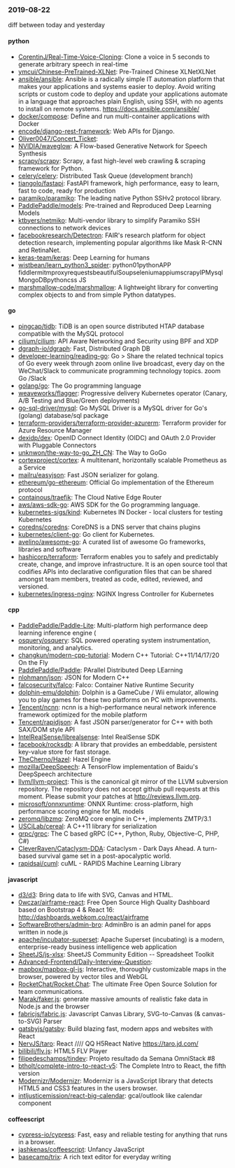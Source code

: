 ### 2019-08-22
diff between today and yesterday

#### python
* [CorentinJ/Real-Time-Voice-Cloning](https://github.com/CorentinJ/Real-Time-Voice-Cloning): Clone a voice in 5 seconds to generate arbitrary speech in real-time
* [ymcui/Chinese-PreTrained-XLNet](https://github.com/ymcui/Chinese-PreTrained-XLNet): Pre-Trained Chinese XLNetXLNet
* [ansible/ansible](https://github.com/ansible/ansible): Ansible is a radically simple IT automation platform that makes your applications and systems easier to deploy. Avoid writing scripts or custom code to deploy and update your applications  automate in a language that approaches plain English, using SSH, with no agents to install on remote systems. https://docs.ansible.com/ansible/
* [docker/compose](https://github.com/docker/compose): Define and run multi-container applications with Docker
* [encode/django-rest-framework](https://github.com/encode/django-rest-framework): Web APIs for Django. 
* [Oliver0047/Concert_Ticket](https://github.com/Oliver0047/Concert_Ticket): 
* [NVIDIA/waveglow](https://github.com/NVIDIA/waveglow): A Flow-based Generative Network for Speech Synthesis
* [scrapy/scrapy](https://github.com/scrapy/scrapy): Scrapy, a fast high-level web crawling & scraping framework for Python.
* [celery/celery](https://github.com/celery/celery): Distributed Task Queue (development branch)
* [tiangolo/fastapi](https://github.com/tiangolo/fastapi): FastAPI framework, high performance, easy to learn, fast to code, ready for production
* [paramiko/paramiko](https://github.com/paramiko/paramiko): The leading native Python SSHv2 protocol library.
* [PaddlePaddle/models](https://github.com/PaddlePaddle/models): Pre-trained and Reproduced Deep Learning Models 
* [ktbyers/netmiko](https://github.com/ktbyers/netmiko): Multi-vendor library to simplify Paramiko SSH connections to network devices
* [facebookresearch/Detectron](https://github.com/facebookresearch/Detectron): FAIR's research platform for object detection research, implementing popular algorithms like Mask R-CNN and RetinaNet.
* [keras-team/keras](https://github.com/keras-team/keras): Deep Learning for humans
* [wistbean/learn_python3_spider](https://github.com/wistbean/learn_python3_spider): python01pythonAPP fiddlermitmproxyrequestsbeautifulSoupseleniumappiumscrapyIPMysqlMongoDBpythoncss JS
* [marshmallow-code/marshmallow](https://github.com/marshmallow-code/marshmallow): A lightweight library for converting complex objects to and from simple Python datatypes.

#### go
* [pingcap/tidb](https://github.com/pingcap/tidb): TiDB is an open source distributed HTAP database compatible with the MySQL protocol
* [cilium/cilium](https://github.com/cilium/cilium): API Aware Networking and Security using BPF and XDP
* [dgraph-io/dgraph](https://github.com/dgraph-io/dgraph): Fast, Distributed Graph DB
* [developer-learning/reading-go](https://github.com/developer-learning/reading-go): Go  > Share the related technical topics of Go every week through zoom online live broadcast, every day on the WeChat/Slack to communicate programming technology topics.  zoom  Go  /Slack 
* [golang/go](https://github.com/golang/go): The Go programming language
* [weaveworks/flagger](https://github.com/weaveworks/flagger): Progressive delivery Kubernetes operator (Canary, A/B Testing and Blue/Green deployments)
* [go-sql-driver/mysql](https://github.com/go-sql-driver/mysql): Go MySQL Driver is a MySQL driver for Go's (golang) database/sql package
* [terraform-providers/terraform-provider-azurerm](https://github.com/terraform-providers/terraform-provider-azurerm): Terraform provider for Azure Resource Manager
* [dexidp/dex](https://github.com/dexidp/dex): OpenID Connect Identity (OIDC) and OAuth 2.0 Provider with Pluggable Connectors
* [unknwon/the-way-to-go_ZH_CN](https://github.com/unknwon/the-way-to-go_ZH_CN): The Way to GoGo 
* [cortexproject/cortex](https://github.com/cortexproject/cortex): A multitenant, horizontally scalable Prometheus as a Service
* [mailru/easyjson](https://github.com/mailru/easyjson): Fast JSON serializer for golang.
* [ethereum/go-ethereum](https://github.com/ethereum/go-ethereum): Official Go implementation of the Ethereum protocol
* [containous/traefik](https://github.com/containous/traefik): The Cloud Native Edge Router
* [aws/aws-sdk-go](https://github.com/aws/aws-sdk-go): AWS SDK for the Go programming language.
* [kubernetes-sigs/kind](https://github.com/kubernetes-sigs/kind): Kubernetes IN Docker - local clusters for testing Kubernetes
* [coredns/coredns](https://github.com/coredns/coredns): CoreDNS is a DNS server that chains plugins
* [kubernetes/client-go](https://github.com/kubernetes/client-go): Go client for Kubernetes.
* [avelino/awesome-go](https://github.com/avelino/awesome-go): A curated list of awesome Go frameworks, libraries and software
* [hashicorp/terraform](https://github.com/hashicorp/terraform): Terraform enables you to safely and predictably create, change, and improve infrastructure. It is an open source tool that codifies APIs into declarative configuration files that can be shared amongst team members, treated as code, edited, reviewed, and versioned.
* [kubernetes/ingress-nginx](https://github.com/kubernetes/ingress-nginx): NGINX Ingress Controller for Kubernetes

#### cpp
* [PaddlePaddle/Paddle-Lite](https://github.com/PaddlePaddle/Paddle-Lite): Multi-platform high performance deep learning inference engine (
* [osquery/osquery](https://github.com/osquery/osquery): SQL powered operating system instrumentation, monitoring, and analytics.
* [changkun/modern-cpp-tutorial](https://github.com/changkun/modern-cpp-tutorial):  Modern C++ Tutorial: C++11/14/17/20 On the Fly
* [PaddlePaddle/Paddle](https://github.com/PaddlePaddle/Paddle): PArallel Distributed Deep LEarning 
* [nlohmann/json](https://github.com/nlohmann/json): JSON for Modern C++
* [falcosecurity/falco](https://github.com/falcosecurity/falco): Falco: Container Native Runtime Security
* [dolphin-emu/dolphin](https://github.com/dolphin-emu/dolphin): Dolphin is a GameCube / Wii emulator, allowing you to play games for these two platforms on PC with improvements.
* [Tencent/ncnn](https://github.com/Tencent/ncnn): ncnn is a high-performance neural network inference framework optimized for the mobile platform
* [Tencent/rapidjson](https://github.com/Tencent/rapidjson): A fast JSON parser/generator for C++ with both SAX/DOM style API
* [IntelRealSense/librealsense](https://github.com/IntelRealSense/librealsense): Intel RealSense SDK
* [facebook/rocksdb](https://github.com/facebook/rocksdb): A library that provides an embeddable, persistent key-value store for fast storage.
* [TheCherno/Hazel](https://github.com/TheCherno/Hazel): Hazel Engine
* [mozilla/DeepSpeech](https://github.com/mozilla/DeepSpeech): A TensorFlow implementation of Baidu's DeepSpeech architecture
* [llvm/llvm-project](https://github.com/llvm/llvm-project): This is the canonical git mirror of the LLVM subversion repository. The repository does not accept github pull requests at this moment. Please submit your patches at http://reviews.llvm.org.
* [microsoft/onnxruntime](https://github.com/microsoft/onnxruntime): ONNX Runtime: cross-platform, high performance scoring engine for ML models
* [zeromq/libzmq](https://github.com/zeromq/libzmq): ZeroMQ core engine in C++, implements ZMTP/3.1
* [USCiLab/cereal](https://github.com/USCiLab/cereal): A C++11 library for serialization
* [grpc/grpc](https://github.com/grpc/grpc): The C based gRPC (C++, Python, Ruby, Objective-C, PHP, C#)
* [CleverRaven/Cataclysm-DDA](https://github.com/CleverRaven/Cataclysm-DDA): Cataclysm - Dark Days Ahead. A turn-based survival game set in a post-apocalyptic world.
* [rapidsai/cuml](https://github.com/rapidsai/cuml): cuML - RAPIDS Machine Learning Library

#### javascript
* [d3/d3](https://github.com/d3/d3): Bring data to life with SVG, Canvas and HTML. 
* [0wczar/airframe-react](https://github.com/0wczar/airframe-react): Free Open Source High Quality Dashboard based on Bootstrap 4 & React 16: http://dashboards.webkom.co/react/airframe
* [SoftwareBrothers/admin-bro](https://github.com/SoftwareBrothers/admin-bro): AdminBro is an admin panel for apps written in node.js
* [apache/incubator-superset](https://github.com/apache/incubator-superset): Apache Superset (incubating) is a modern, enterprise-ready business intelligence web application
* [SheetJS/js-xlsx](https://github.com/SheetJS/js-xlsx):  SheetJS Community Edition -- Spreadsheet Toolkit
* [Advanced-Frontend/Daily-Interview-Question](https://github.com/Advanced-Frontend/Daily-Interview-Question): 
* [mapbox/mapbox-gl-js](https://github.com/mapbox/mapbox-gl-js): Interactive, thoroughly customizable maps in the browser, powered by vector tiles and WebGL
* [RocketChat/Rocket.Chat](https://github.com/RocketChat/Rocket.Chat): The ultimate Free Open Source Solution for team communications.
* [Marak/faker.js](https://github.com/Marak/faker.js): generate massive amounts of realistic fake data in Node.js and the browser
* [fabricjs/fabric.js](https://github.com/fabricjs/fabric.js): Javascript Canvas Library, SVG-to-Canvas (& canvas-to-SVG) Parser
* [gatsbyjs/gatsby](https://github.com/gatsbyjs/gatsby): Build blazing fast, modern apps and websites with React
* [NervJS/taro](https://github.com/NervJS/taro):  React //// QQ H5React Native  https://taro.jd.com/
* [bilibili/flv.js](https://github.com/bilibili/flv.js): HTML5 FLV Player
* [filipedeschamps/tindev](https://github.com/filipedeschamps/tindev): Projeto resultado da Semana OmniStack #8
* [btholt/complete-intro-to-react-v5](https://github.com/btholt/complete-intro-to-react-v5): The Complete Intro to React, the fifth version
* [Modernizr/Modernizr](https://github.com/Modernizr/Modernizr): Modernizr is a JavaScript library that detects HTML5 and CSS3 features in the users browser.
* [intljusticemission/react-big-calendar](https://github.com/intljusticemission/react-big-calendar): gcal/outlook like calendar component

#### coffeescript
* [cypress-io/cypress](https://github.com/cypress-io/cypress): Fast, easy and reliable testing for anything that runs in a browser.
* [jashkenas/coffeescript](https://github.com/jashkenas/coffeescript): Unfancy JavaScript
* [basecamp/trix](https://github.com/basecamp/trix): A rich text editor for everyday writing
